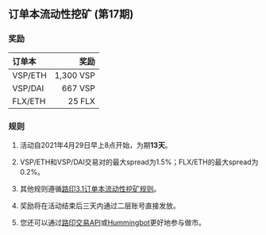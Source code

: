 ## 订单本流动性挖矿 (第17期)


### 奖励

| **订单本** | **奖励** |
| :--- | ---: |
| VSP/ETH | 1,300 VSP|
| VSP/DAI | 667 VSP|
| FLX/ETH | 25 FLX|

### 规则

1) 活动自2021年4月29日早上8点开始，为期**13天**。

2) VSP/ETH和VSP/DAI交易对的最大spread为1.5%；FLX/ETH的最大spread为0.2%。

3) 其他规则遵循[路印3.1订单本流动性挖矿规则](https://loopring.org/#/post/market-making-competition-cn)。

4) 奖励将在活动结束后三天内通过二层账号直接发放。

5) 您还可以通过[路印交易API](https://docs3.loopring.io/zh-hans/)或[Hummingbot](https://docs.hummingbot.io/exchange-connectors/loopring/)更好地参与做市。



